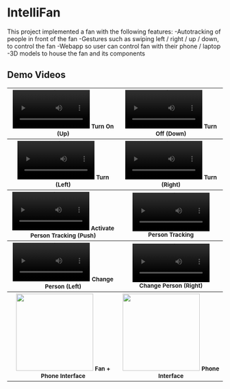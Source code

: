 # IntelliFan
This project implemented a fan with the following features:
-Autotracking of people in front of the fan
-Gestures such as swiping left / right / up / down, to control the fan
-Webapp so user can control fan with their phone / laptop
-3D models to house the fan and its components

## Demo Videos
<table>
  
<tr>
  
<th align="center">
<video src='https://github.com/user-attachments/assets/34af48d3-125a-4831-8df4-11eee752b68b' width=180></video>
<small>Turn On (Up)</small>
</th>

<th align="center">
<video src='https://github.com/user-attachments/assets/2ebcd7f2-937f-46ff-b61b-a43e5f5f2be0' width=180/></video>
<small>Turn Off (Down)</small>
</th>

</tr>

<tr>
  
<th align="center">
<video src='https://github.com/user-attachments/assets/a7d5c35e-6d0c-4e75-ad39-ca346158de2c' width=180/></video>
<small>Turn (Left)</small>
</th>
  
<th align="center">
<video src='https://github.com/user-attachments/assets/9fe7959b-e4da-4ded-935b-c23732035c80' width=180/></video>
<small>Turn (Right)</small>
</th>
  
</tr>

<tr>
  
<th align="center">
<video src='https://github.com/user-attachments/assets/fc57ce63-2856-483f-b487-e727094a77c3' width=180/></video>
<small>Activate Person Tracking (Push)</small>
</th>
  
<th align="center">
<video src='https://github.com/user-attachments/assets/445edbf3-a660-4a0f-84dc-7d0adf8acead' width=180/></video>
<small>Person Tracking</small>
</th>
  
</tr>

<tr>
  
<th align="center">
<video src='https://github.com/user-attachments/assets/3c885a8b-cd1f-41d3-8687-49c4ffd364c1' width=180/></video>
<small>Change Person (Left)</small>
</th>
  
<th align="center">
<video src='https://github.com/user-attachments/assets/9f6676e9-851d-4928-b4ec-0806f0841664' width=180/></video>
<small>Change Person (Right)</small>
</th>
  
</tr>

<tr>
  
<th align="center">
<img src='https://github.com/user-attachments/assets/4c78e68e-ed5b-43d4-a557-06008b673f71' width=180></img>
<small>Fan + Phone Interface</small>
</th>

<th align="center">
<img src='https://github.com/user-attachments/assets/5e861817-e366-432e-806f-c15522aa40db' width=180></img>
<small>Phone Interface</small>
</th>

</tr>

</table>




